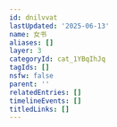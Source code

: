 ```yaml
---
id: dnilvvat
lastUpdated: '2025-06-13'
name: 女书
aliases: []
layer: 3
categoryId: cat_1YBqIhJq
tagIds: []
nsfw: false
parent: ''
relatedEntries: []
timelineEvents: []
titledLinks: []
---
```


